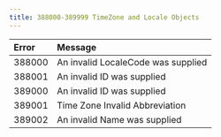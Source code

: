 ```yaml
---
title: 388000-389999 TimeZone and Locale Objects
---
```

<table class="table table-hover">
<thead align="left">
<tr>
<th>Error</th>
<th>Message</th>
</tr>
</thead>
<tbody>
<tr>
<td>388000</td>
<td>An invalid LocaleCode was supplied</td>
</tr>
<tr>
<td>388001</td>
<td>An invalid ID was supplied</td>
</tr>
<tr>
<td>389000</td>
<td>An invalid ID was supplied</td>
</tr>
<tr>
<td>389001</td>
<td>Time Zone Invalid Abbreviation</td>
</tr>
<tr>
<td>389002</td>
<td>An invalid Name was supplied</td>
</tr>
</tbody>
</table>